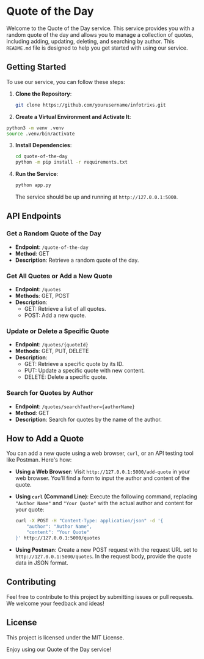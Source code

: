 # Quote of the Day

Welcome to the Quote of the Day service. This service provides you with a random quote of the day and allows you to manage a collection of quotes, including adding, updating, deleting, and searching by author. This `README.md` file is designed to help you get started with using our service.

## Getting Started

To use our service, you can follow these steps:

1. **Clone the Repository**:

   ```bash
   git clone https://github.com/yourusername/infotrixs.git
   ```

2. **Create a Virtual Environment and Activate It**:

  ```bash
  python3 -m venv .venv
  source .venv/bin/activate
  ```

3. **Install Dependencies**:

   ```bash
   cd quote-of-the-day
   python -m pip install -r requirements.txt
   ```

4. **Run the Service**:

   ```bash
   python app.py
   ```

   The service should be up and running at `http://127.0.0.1:5000`.

## API Endpoints

### Get a Random Quote of the Day

- **Endpoint**: `/quote-of-the-day`
- **Method**: GET
- **Description**: Retrieve a random quote of the day.

### Get All Quotes or Add a New Quote

- **Endpoint**: `/quotes`
- **Methods**: GET, POST
- **Description**:
  - GET: Retrieve a list of all quotes.
  - POST: Add a new quote.

### Update or Delete a Specific Quote

- **Endpoint**: `/quotes/{quoteId}`
- **Methods**: GET, PUT, DELETE
- **Description**:
  - GET: Retrieve a specific quote by its ID.
  - PUT: Update a specific quote with new content.
  - DELETE: Delete a specific quote.

### Search for Quotes by Author

- **Endpoint**: `/quotes/search?author={authorName}`
- **Method**: GET
- **Description**: Search for quotes by the name of the author.

## How to Add a Quote

You can add a new quote using a web browser, `curl`, or an API testing tool like Postman. Here's how:

- **Using a Web Browser**: Visit `http://127.0.0.1:5000/add-quote` in your web browser. You'll find a form to input the author and content of the quote.

- **Using `curl` (Command Line)**: Execute the following command, replacing `"Author Name"` and `"Your Quote"` with the actual author and content for your quote:

  ```bash
  curl -X POST -H "Content-Type: application/json" -d '{
      "author": "Author Name",
      "content": "Your Quote"
  }' http://127.0.0.1:5000/quotes
  ```

- **Using Postman**: Create a new POST request with the request URL set to `http://127.0.0.1:5000/quotes`. In the request body, provide the quote data in JSON format.

## Contributing

Feel free to contribute to this project by submitting issues or pull requests. We welcome your feedback and ideas!

## License

This project is licensed under the MIT License.

Enjoy using our Quote of the Day service!